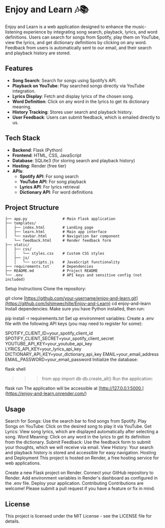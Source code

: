 # Enjoy and Learn 🎶📚

Enjoy and Learn is a web application designed to enhance the music-listening experience by integrating song search, playback, lyrics, and word definitions. Users can search for songs from Spotify, play them on YouTube, view the lyrics, and get dictionary definitions by clicking on any word. Feedback from users is automatically sent to our email, and their search and playback history are stored.

## Features

- **Song Search**: Search for songs using Spotify’s API.
- **Playback on YouTube**: Play searched songs directly via YouTube integration.
- **Lyrics Display**: Fetch and display lyrics of the chosen song.
- **Word Definition**: Click on any word in the lyrics to get its dictionary meaning.
- **History Tracking**: Stores user search and playback history.
- **User Feedback**: Users can submit feedback, which is emailed directly to us.
  
## Tech Stack

- **Backend**: Flask (Python)
- **Frontend**: HTML, CSS, JavaScript
- **Database**: SQLite3 (for storing search and playback history)
- **Hosting**: Render (free tier)
- **APIs**:
  - **Spotify API**: For song search
  - **YouTube API**: For song playback
  - **Lyrics API**: For lyrics retrieval
  - **Dictionary API**: For word definitions

## Project Structure

```plaintext
├── app.py                # Main Flask application
├── templates/
│   ├── index.html        # Landing page
│   ├── learn.html        # Main app interface
│   └── navbar.html       # Navigation bar component   
    └── feedback.html     # Render feedback form     
├── static/
│   ├── css/
│   │   └── styles.css    # Custom CSS styles
│   ├── js/
│   │   └── scripts.js    # JavaScript functionality
├── requirements.txt      # Dependencies
├── README.md             # Project README
└── .env                  # API keys and sensitive config (not included)
`````````
Setup Instructions
Clone the repository:


git clone [https://github.com/your-username/enjoy-and-learn.git](https://github.com/Ishimwechille/Enjoy-and-Learn)
cd enjoy-and-learn
Install dependencies: Make sure you have Python installed, then run:


pip install -r requirements.txt
Set up environment variables: Create a .env file with the following API keys (you may need to register for some):


SPOTIFY_CLIENT_ID=your_spotify_client_id
SPOTIFY_CLIENT_SECRET=your_spotify_client_secret
YOUTUBE_API_KEY=your_youtube_api_key
LYRICS_API_KEY=your_lyrics_api_key
DICTIONARY_API_KEY=your_dictionary_api_key
EMAIL=your_email_address
EMAIL_PASSWORD=your_email_password
Initialize the database:


flask shell
>>> from app import db
>>> db.create_all()
Run the application:


flask run
The application will be accessible at [http://127.0.0.1:5000.] (https://enjoy-and-learn.onrender.com/)

## Usage

Search for Songs: Use the search bar to find songs from Spotify.
Play Songs on YouTube: Click on the desired song to play it via YouTube.
Get Lyrics: View song lyrics, which are displayed automatically after selecting a song.
Word Meaning: Click on any word in the lyrics to get its definition from the dictionary.
Submit Feedback: Use the feedback form to submit your thoughts, which we will receive via email.
View History: Your search and playback history is stored and accessible for easy navigation.
Hosting and Deployment
This project is hosted on Render, a free hosting service for web applications.

Create a new Flask project on Render.
Connect your GitHub repository to Render.
Add environment variables in Render's dashboard as configured in the .env file.
Deploy your application.
Contributing
Contributions are welcome! Please submit a pull request if you have a feature or fix in mind.

## License
This project is licensed under the MIT License - see the LICENSE file for details.
